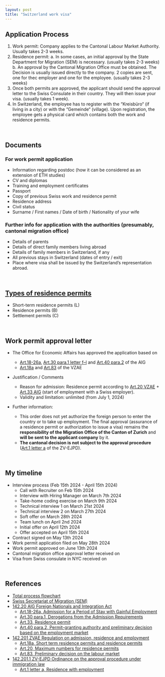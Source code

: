 ```yaml
---
layout: post
title: "Switzerland work visa"
---
```


## Application Process

 1. Work permit: Company applies to the Cantonal Labour Market Authority. Usually takes 2-3 weeks.
 2. Residence permit:
   a. In some cases, an initial approval by the State Department for Migration (SEM) is necessary. (usually takes 2-3 weeks)
   b. An approval by the Cantonal Migration Office must be obtained. The Decision is usually issued directly to the company. 2 copies are sent, one for thec employer and one for the employee. (usually takes 2-3 weeks)
 3. Once both permits are approved, the applicant should send the approval letter to the Swiss Consulate in their country. They will then issue your visa. (usually takes 1 week).
 4. In Switzerland, the employee has to register with the “Kreisbüro“ (if living in a city) or with the “Gemeinde“ (village). Upon registration, the employee gets a physical card which contains both the work and residence permits.

<br>

## Documents

### For work permit application
 - Information regarding postdoc (how it can be considered as an extension of ETH studies)
 - CV and diplomas
 - Training and employment certificates
 - Passport
 - Copy of previous Swiss work and residence permit
 - Residence address
 - Civil status
 - Surname / First names / Date of birth / Nationality of your wife
 
### Further info for application with the authorities (presumably, cantonal migration office)
 - Details of parents
 - Details of direct family members living abroad
 - Details of family members in Switzerland, if any
 - All previous stays in Switzerland (dates of entry / exit)
 - Place where visa shall be issued by the Switzerland’s representation abroad.  

<br>

## [Types of residence permits](https://www.sem.admin.ch/sem/en/home/themen/aufenthalt/biometr_auslaenderausweis.html)

 - Short-term residence permits (L)
 - Residence permits (B)
 - Settlement permits (C)

<br>

## Work permit approval letter

 - The Office for Economic Affairs has approved the application based on
   - [Art.18-26a](https://www.fedlex.admin.ch/eli/cc/2007/758/en#chap_5/sec_1), [Art.30 para.1 letter f–l](https://www.fedlex.admin.ch/eli/cc/2007/758/en#chap_5/sec_3) and [Art.40 para.2](https://www.fedlex.admin.ch/eli/cc/2007/758/en#art_40) of the AIG
   - [Art.18a](https://www.fedlex.admin.ch/eli/cc/2007/759/de#art_18_a) and [Art.83](https://www.fedlex.admin.ch/eli/cc/2007/759/de#art_83) of the VZAE
 
 - Justification / Comments
    - Reason for admission: Residence permit according to [Art.20 VZAE](https://www.fedlex.admin.ch/eli/cc/2007/759/de#art_20) + [Art.33 AIG](https://www.fedlex.admin.ch/eli/cc/2007/758/en#art_33) (start of employment with a Swiss employer).
    - Validity and limitation: unlimited (from July 1, 2024)

 - Further information:
    - This order does not yet authorize the foreign person to enter the country or to take up employment.
      The final approval (assurance of a residence permit or authorization to issue a visa) remains the **responsibility of the Migration Office of the Canton of Zurich** and **will be sent to the applicant company** by it.
    - **The cantonal decision is not subject to the approval procedure** ([Art.1 letter a](https://www.fedlex.admin.ch/eli/cc/2015/518/de#art_1) of the ZV-EJPD).

<br>

## My timeline
 - Interview process (Feb 15th 2024 - April 15th 2024)
    - Call with Recruiter on Feb 15th 2024
    - Interview with Hiring Manager on March 7th 2024
    - Take-home coding exercise on March 9th 2024
    - Technical interview 1 on March 21st 2024
    - Technical interview 2 on March 27th 2024
    - Soft offer on March 28th 2024
    - Team lunch on April 2nd 2024
    - Initial offer on April 12th 2024
    - Offer accepted on April 15th 2024
 - Contract signed on May 13th 2024
 - Work permit application filed on May 28th 2024
 - Work permit approved on June 13th 2024
 - Cantonal migration office approval letter received on 
 - Visa from Swiss consulate in NYC received on 

<br>

## References
 - [Total process flowchart](https://www.sem.admin.ch/sem/en/home/themen/arbeit/nicht-eu_efta-angehoerige/verfahrensablauf/_jcr_content/par/enhancedmulticolumn/items/0/column/image/image.imagespooler.jpg/1608625059552/1024.2000/verfahrensablauf-ueber4mte-e.png)
 - [Swiss Secretariat of Migration (SEM)](https://www.sem.admin.ch/sem/en/home/themen/arbeit/nicht-eu_efta-angehoerige/verfahrensablauf.html)
 - [142.20 AIG Foreign Nationals and Integration Act](https://www.fedlex.admin.ch/eli/cc/2007/758/en)
    - [Art.18-26a, Admission for a Period of Stay with Gainful Employment](https://www.fedlex.admin.ch/eli/cc/2007/758/en#chap_5/sec_1)
    - [Art.30 para.1, Derogations from the Admission Requirements](https://www.fedlex.admin.ch/eli/cc/2007/758/en#chap_5/sec_1)
    - [Art.33, Residence permit](https://www.fedlex.admin.ch/eli/cc/2007/758/en#art_33)
    - [Art.40 para.2, Permit-granting authority and preliminary decision based on the employment market](https://www.fedlex.admin.ch/eli/cc/2007/758/en#art_40)
 - [142.201 ZVAE Regulation on admission, residence and employment](https://www.fedlex.admin.ch/eli/cc/2007/759/de)
    - [Art.18a, Short term residence permits and residence permits](https://www.fedlex.admin.ch/eli/cc/2007/759/de#art_18_a)
    - [Art.20, Maximum numbers for residence permits](https://www.fedlex.admin.ch/eli/cc/2007/759/de#art_20)
    - [Art.83, Preliminary decision on the labour market](https://www.fedlex.admin.ch/eli/cc/2007/759/de#art_83)
 - [142.201.1 ZV-EJPD Ordinance on the approval procedure under immigration law](https://www.fedlex.admin.ch/eli/cc/2015/518/de)
    - [Art.1 letter a, Residence with employment](https://www.fedlex.admin.ch/eli/cc/2015/518/de#art_1)

